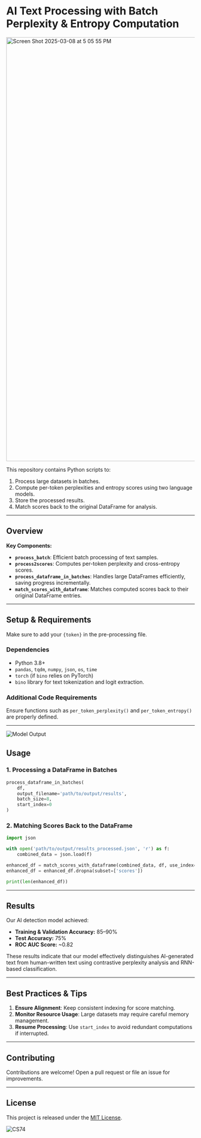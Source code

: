 # AI Text Processing with Batch Perplexity & Entropy Computation

<img width="1132" alt="Screen Shot 2025-03-08 at 5 05 55 PM" src="https://github.com/user-attachments/assets/f084c2b9-0326-4fb7-9b3f-b560e980dfab" />


This repository contains Python scripts to:
1. Process large datasets in batches.
2. Compute per-token perplexities and entropy scores using two language models.
3. Store the processed results.
4. Match scores back to the original DataFrame for analysis.

---

## Overview

**Key Components:**

- **`process_batch`**: Efficient batch processing of text samples.
- **`process2scores`**: Computes per-token perplexity and cross-entropy scores.
- **`process_dataframe_in_batches`**: Handles large DataFrames efficiently, saving progress incrementally.
- **`match_scores_with_dataframe`**: Matches computed scores back to their original DataFrame entries.

---

## Setup & Requirements

Make sure to add your `{token}` in the pre-processing file.

### Dependencies

- Python 3.8+
- `pandas`, `tqdm`, `numpy`, `json`, `os`, `time`
- `torch` (if `bino` relies on PyTorch)
- `bino` library for text tokenization and logit extraction.

### Additional Code Requirements

Ensure functions such as `per_token_perplexity()` and `per_token_entropy()` are properly defined.

---

![Model Output](https://github.com/user-attachments/assets/be8ab214-4ba3-4844-a843-4bf142fcfbff)

## Usage

### 1. Processing a DataFrame in Batches

```python
process_dataframe_in_batches(
    df,
    output_filename='path/to/output/results',
    batch_size=8,
    start_index=0
)
```

### 2. Matching Scores Back to the DataFrame

```python
import json

with open('path/to/output/results_processed.json', 'r') as f:
    combined_data = json.load(f)

enhanced_df = match_scores_with_dataframe(combined_data, df, use_index=False, df_id_column='_id')
enhanced_df = enhanced_df.dropna(subset=['scores'])

print(len(enhanced_df))
```

---

## Results

Our AI detection model achieved:

- **Training & Validation Accuracy:** 85–90%
- **Test Accuracy:** 75%
- **ROC AUC Score:** ~0.82

These results indicate that our model effectively distinguishes AI-generated text from human-written text using contrastive perplexity analysis and RNN-based classification.

---

## Best Practices & Tips

1. **Ensure Alignment**: Keep consistent indexing for score matching.
2. **Monitor Resource Usage**: Large datasets may require careful memory management.
3. **Resume Processing**: Use `start_index` to avoid redundant computations if interrupted.

---

## Contributing

Contributions are welcome! Open a pull request or file an issue for improvements.

---

## License

This project is released under the [MIT License](LICENSE).

![CS74](https://github.com/user-attachments/assets/a743b453-5b80-4ccd-aeeb-ca4ec26590fa)
